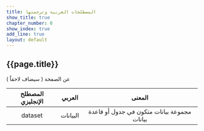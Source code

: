 ```yaml
---
title: المصطلحات العربية وترجمتها
show_title: true
chapter_number: 0
show_index: true
add_line: true
layout: default
---
```


## {{page.title}}

عن الصفحة ( سيضاف لاحقاً )

|         المصطلح الإنجليزي         |               العربي                |               المعنى                |
|:---------------------------------:|:-----------------------------------:|:-----------------------------------:|
|              dataset              |      البيانات    |              مجموعة بيانات متكون في جدول أو قاعدة بيانات          |